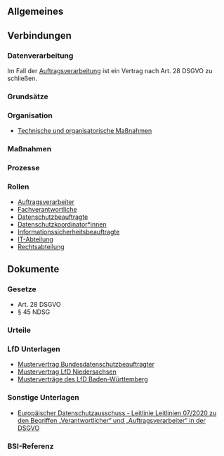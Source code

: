 ## Allgemeines

## Verbindungen
### Datenverarbeitung
Im Fall der [Auftragsverarbeitung](../Datenverarbeitung/Auftragsverarbeitung.md) ist ein Vertrag nach Art. 28 DSGVO zu schließen. 
### Grundsätze
### Organisation
- [Technische und organisatorische Maßnahmen](../Organisation/TOM.md)
### Maßnahmen
### Prozesse
### Rollen
- [Auftragsverarbeiter](../Organisation/Rolle-Auftragsverarbeiter.md)
- [Fachverantwortliche](../Organisation/Rolle-Fachverantwortliche.md) 
- [Datenschutzbeauftragte](../Organisation/Rolle-DSB.md)
- [Datenschutzkoordinator*innen](../Organisation/Rolle-DSK.md)
- [Informationssicherheitsbeauftragte](../Organisation/Rolle-ISB.md)
- [IT-Abteilung](../Organisation/Rolle-IT-Abteilung.md)
- [Rechtsabteilung](../Organisation/Rolle-Rechtsabteilung.md)
## Dokumente
### Gesetze
- Art. 28 DSGVO
- § 45 NDSG
### Urteile
### LfD Unterlagen
- [Mustervertrag Bundesdatenschutzbeauftragter](https://www.bfdi.bund.de/SharedDocs/Downloads/DE/Muster/Muster_Auftragsverarbeitung_doc.html)
- [Mustervertrag LfD Niedersachsen](https://lfd.niedersachsen.de/startseite/themen/auftragsverarbeitung_nach_art_28_ds_gvo/auftragsverarbeitung-nach-art-28-ds-gvo-179673.html)
- [Musterverträge des LfD Baden-Württemberg](https://www.baden-wuerttemberg.datenschutz.de/wp-content/uploads/2020/12/200429_AVV-Muster_DE_neu.pdf)
### Sonstige Unterlagen
- [Europäischer Datenschutzausschuss - Leitlinie Leitlinien 07/2020 zu den Begriffen „Verantwortlicher“ und „Auftragsverarbeiter“ in der DSGVO](https://www.bfdi.bund.de/SharedDocs/Downloads/DE/DokumenteEDSA_Art29Gruppe/Guidelines/EDPB_20210701.pdf?__blob=publicationFile&v=1)
### BSI-Referenz